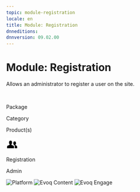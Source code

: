 ```yaml
---
topic: module-registration
locale: en
title: Module: Registration
dnneditions: 
dnnversion: 09.02.00
---
```


# Module: Registration

Allows an administrator to register a user on the site.

 

Package

Category

Product(s)

 ![icon](img/ico-module-registration.png) 

Registration

Admin

 ![Platform](img/ico-dnn-platform.png) ![Evoq Content](img/ico-evoq-content.png) ![Evoq Engage](img/ico-evoq-engage.png)